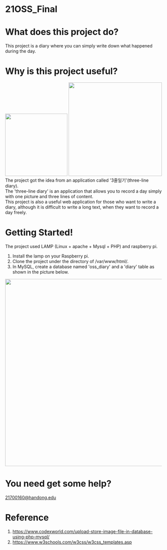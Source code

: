 # 21OSS_Final

# What does this project do?
This project is a diary where you can simply write down what happened during the day.

# Why is this project useful?
<img src="https://user-images.githubusercontent.com/49269070/121779610-8d106080-cbd7-11eb-97f1-40c108e14f8a.jpg" width=200>
  <img src="https://user-images.githubusercontent.com/49269070/121779533-24c17f00-cbd7-11eb-8189-bc5787e65041.png" width=300><br/>
The project got the idea from an application called '3줄일기'(three-line diary).<br/>
The 'three-line diary' is an application that allows you to record a day simply with one picture and three lines of content.<br/>
This project is also a useful web application for those who want to write a diary, although it is difficult to write a long text, when they want to record a day freely.

# Getting Started!
The project used LAMP (Linux + apache + Mysql + PHP) and raspberry pi.
1. Install the lamp on your Raspberry pi.
2. Clone the project under the directory of /var/www/html/.
3. In MySQL, create a database named 'oss_diary' and a 'diary' table as shown in the picture below.

<img src="https://user-images.githubusercontent.com/49269070/121779106-f93d9500-cbd4-11eb-9edf-0281aa316b7f.png" width=600>

# You need get some help?
21700160@handong.edu

# Reference
1.	https://www.codexworld.com/upload-store-image-file-in-database-using-php-mysql/
2.	https://www.w3schools.com/w3css/w3css_templates.asp
